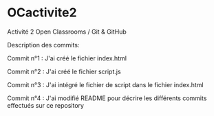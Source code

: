 # OCactivite2
Activité 2 Open Classrooms / Git &amp; GitHub

Description des commits:

Commit n°1 : J'ai créé le fichier index.html

Commit n°2 : J'ai créé le fichier script.js

Commit n°3 : J'ai intégré le fichier de script dans le fichier index.html

Commit n°4 : J'ai modifié README pour décrire les différents commits effectués sur ce repository
